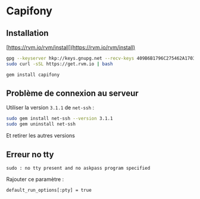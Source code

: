 Capifony
========

Installation
------------

[https://rvm.io/rvm/install](https://rvm.io/rvm/install)

```bash
gpg --keyserver hkp://keys.gnupg.net --recv-keys 409B6B1796C275462A1703113804BB82D39DC0E3
sudo curl -sSL https://get.rvm.io | bash

gem install capifony
```

Problème de connexion au serveur
--------------------------------

Utiliser la version `3.1.1` de `net-ssh` :

```bash
sudo gem install net-ssh --version 3.1.1
sudo gem uninstall net-ssh
```

Et retirer les autres versions

Erreur no tty
-------------

`sudo : no tty present and no askpass program specified`

Rajouter ce paramètre :

```
default_run_options[:pty] = true
```
